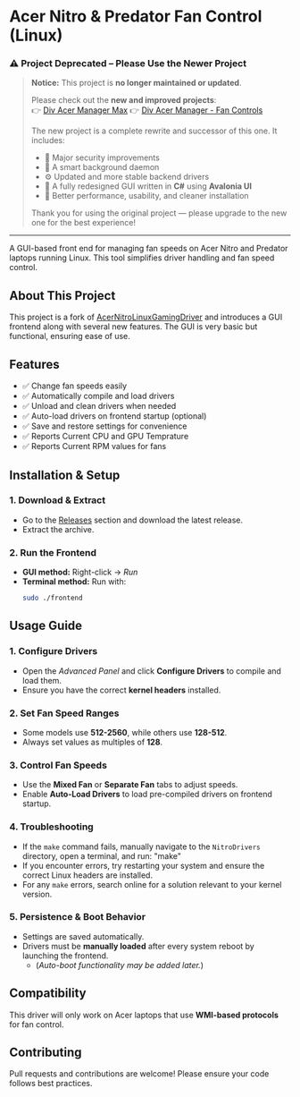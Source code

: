 # **Acer Nitro & Predator Fan Control (Linux)**

### ⚠️ Project Deprecated – Please Use the Newer Project

> **Notice:** This project is **no longer maintained or updated**.  
>  
> Please check out the **new and improved projects**:  
> 👉 [Div Acer Manager Max](https://github.com/PXDiv/Div-Acer-Manager-Max)
> 👉 [Div Acer Manager - Fan Controls](https://github.com/PXDiv/Div-Acer-Manager)
>
> The new project is a complete rewrite and successor of this one. It includes:
> - 🔐 Major security improvements  
> - 🧠 A smart background daemon  
> - ⚙️ Updated and more stable backend drivers  
> - 🎨 A fully redesigned GUI written in **C#** using **Avalonia UI**  
> - 🚀 Better performance, usability, and cleaner installation  
>
> Thank you for using the original project — please upgrade to the new one for the best experience!

---

A GUI-based front end for managing fan speeds on Acer Nitro and Predator laptops running Linux. This tool simplifies driver handling and fan speed control.

## **About This Project**
This project is a fork of [AcerNitroLinuxGamingDriver](https://github.com/DetuxTR/AcerNitroLinuxGamingDriver) and introduces a GUI frontend along with several new features. The GUI is very basic but functional, ensuring ease of use.

## **Features**
 - ✅ Change fan speeds easily  
 - ✅ Automatically compile and load drivers  
 - ✅ Unload and clean drivers when needed  
 - ✅ Auto-load drivers on frontend startup (optional)
 - ✅ Save and restore settings for convenience
 - ✅ Reports Current CPU and GPU Temprature
 - ✅ Reports Current RPM values for fans

## **Installation & Setup**

### **1. Download & Extract**
- Go to the [Releases](#) section and download the latest release.
- Extract the archive.

### **2. Run the Frontend**
- **GUI method:** Right-click → *Run*  
- **Terminal method:** Run with:
  ```bash
  sudo ./frontend
  ```
  
## **Usage Guide**

### **1. Configure Drivers**
- Open the *Advanced Panel* and click **Configure Drivers** to compile and load them.
- Ensure you have the correct **kernel headers** installed.

### **2. Set Fan Speed Ranges**
- Some models use **512-2560**, while others use **128-512**.
- Always set values as multiples of **128**.

### **3. Control Fan Speeds**
- Use the **Mixed Fan** or **Separate Fan** tabs to adjust speeds.
- Enable **Auto-Load Drivers** to load pre-compiled drivers on frontend startup.

### **4. Troubleshooting**
- If the `make` command fails, manually navigate to the `NitroDrivers` directory, open a terminal, and run: "make"
- If you encounter errors, try restarting your system and ensure the correct Linux headers are installed.
- For any `make` errors, search online for a solution relevant to your kernel version.

### **5. Persistence & Boot Behavior**
- Settings are saved automatically.
- Drivers must be **manually loaded** after every system reboot by launching the frontend.
  - (*Auto-boot functionality may be added later.*)

## **Compatibility**
This driver will only work on Acer laptops that use **WMI-based protocols** for fan control.

## **Contributing**
Pull requests and contributions are welcome! Please ensure your code follows best practices.

